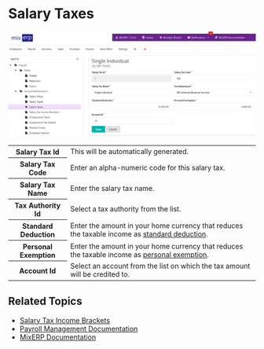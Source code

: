 # Salary Taxes

![Salary Taxes](images/salary-taxes.png)

<table class="ui padded compact attached small blue table">
    <tr>
        <th>
            Salary Tax Id
        </th>
        <td>
            This will be automatically generated.
        </td>
    </tr>
    <tr>
        <th>
            Salary Tax Code
        </th>
        <td>
            Enter an alpha-numeric code for this salary tax.
        </td>
    </tr>
    <tr>
        <th>
            Salary Tax Name
        </th>
        <td>
            Enter the salary tax name.
        </td>
    </tr>
    <tr>
        <th>Tax Authority Id
        </th>
        <td>Select a tax authority from the list.
        </td>
    </tr>
    <tr>
        <th>Standard Deduction
        </th>
        <td>
            Enter the amount in your home currency that reduces
            the taxable income as <a href="https://en.wikipedia.org/wiki/Standard_deduction" target="_blank">standard deduction</a>.
        </td>
    </tr>
    <tr>
        <th>Personal Exemption
        </th>
        <td>
            Enter the amount in your home currency that reduces
            the taxable income as <a href="https://en.wikipedia.org/wiki/Personal_exemption_%28United_States%29" target="_blank">personal exemption</a>.
        </td>
    </tr>
    <tr>
        <th>Account Id
        </th>
        <td>
            Select an account from the list on which the tax
            amount will be credited to.
        </td>
    </tr>
</table>

## Related Topics
* [Salary Tax Income Brackets](salary-tax-income-brackets.md)
* [Payroll Management Documentation](index.md)
* [MixERP Documentation](../index.md)